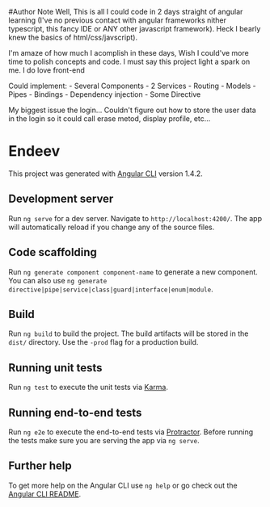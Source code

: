 #Author Note
Well, This is all I could code in 2 days straight of angular learning (I've no previous contact with angular frameworks nither typescript, this fancy IDE or ANY other javascript framework). Heck I bearly knew the basics of html/css/javscript). 

I'm amaze of how much I acomplish in these days, Wish I could've more time to polish concepts and code. I must say this project light a spark on me. I do love front-end

Could implement:
    - Several Components
    - 2 Services 
    - Routing
    - Models
    - Pipes
    - Bindings
    - Dependency injection
    - Some Directive  

My biggest issue the login... Couldn't figure out how to store the user data in the login so it could call erase metod, display profile, etc... 

# Endeev

This project was generated with [Angular CLI](https://github.com/angular/angular-cli) version 1.4.2.

## Development server

Run `ng serve` for a dev server. Navigate to `http://localhost:4200/`. The app will automatically reload if you change any of the source files.

## Code scaffolding

Run `ng generate component component-name` to generate a new component. You can also use `ng generate directive|pipe|service|class|guard|interface|enum|module`.

## Build

Run `ng build` to build the project. The build artifacts will be stored in the `dist/` directory. Use the `-prod` flag for a production build.

## Running unit tests

Run `ng test` to execute the unit tests via [Karma](https://karma-runner.github.io).

## Running end-to-end tests

Run `ng e2e` to execute the end-to-end tests via [Protractor](http://www.protractortest.org/).
Before running the tests make sure you are serving the app via `ng serve`.

## Further help

To get more help on the Angular CLI use `ng help` or go check out the [Angular CLI README](https://github.com/angular/angular-cli/blob/master/README.md).
